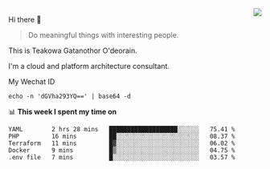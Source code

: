 <img align="right" src="https://github-readme-stats.vercel.app/api?username=Teakowa&show_icons=true&icon_color=2f80ed&text_color=718096&bg_color=ffffff&hide_title=true" />

Hi there 👋

> Do meaningful things with interesting people.

This is Teakowa Gatanothor O'deorain.

I'm a cloud and platform architecture consultant.

My Wechat ID

```
echo -n 'dGVha293YQ==' | base64 -d
```

📊 **This week I spent my time on**
<!--START_SECTION:waka-->
```text
YAML        2 hrs 28 mins   ███████████████████░░░░░░   75.41 % 
PHP         16 mins         ██░░░░░░░░░░░░░░░░░░░░░░░   08.37 % 
Terraform   11 mins         █▓░░░░░░░░░░░░░░░░░░░░░░░   06.02 % 
Docker      9 mins          █▒░░░░░░░░░░░░░░░░░░░░░░░   04.75 % 
.env file   7 mins          █░░░░░░░░░░░░░░░░░░░░░░░░   03.57 % 
```
<!--END_SECTION:waka-->
